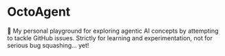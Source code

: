 # OctoAgent
🐙 My personal playground for exploring agentic AI concepts by attempting to tackle GitHub issues. Strictly for learning and experimentation, not for serious bug squashing... yet!
